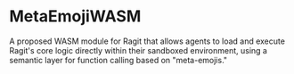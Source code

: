 # MetaEmojiWASM

A proposed WASM module for Ragit that allows agents to load and execute Ragit's core logic directly within their sandboxed environment, using a semantic layer for function calling based on "meta-emojis."